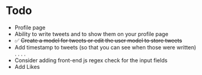 # Todo

- Profile page
- Ability to write tweets and to show them on your profile page
- ✅ ~~Create a model for tweets or edit the user model to store tweets~~
- Add timestamp to tweets (so that you can see when those were written)
  .
  .
  .
  .
- Consider adding front-end js regex check for the input fields
- Add Likes
